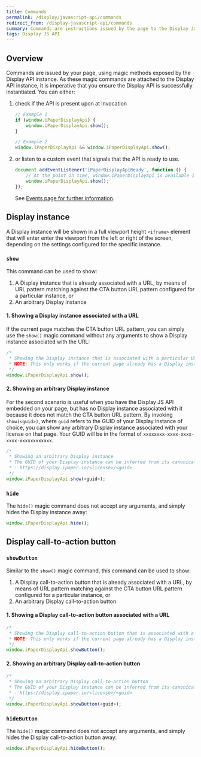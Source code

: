 ```yaml
---
title: Commands
permalink: /display/javascript-api/commands
redirect_from: /display-javascript-api/commands
summary: Commands are instructions issued by the page to the Display JavaScript API. Commands can be invoked by calling magic methods, which can be accessed directly from the API instance.
tags: Display JS API
---
```


## Overview

Commands are issued by your page, using magic methods exposed by the Display API instance. As these magic commands are attached to the Display API instance, it is imperative that you ensure the Display API is successfully instantiated. You can either:

1. check if the API is present upon at invocation

    ```js
    // Example 1
    if (window.iPaperDisplayApi) {
        window.iPaperDisplayApi.show();
    }

    // Example 2
    window.iPaperDisplayApi && window.iPaperDisplayApi.show();
    ```

2. or listen to a custom event that signals that the API is ready to use.

    ```js
    document.addEventListener('iPaperDisplayApiReady', function () {
        // At the point in time, window.iPaperDisplayApi is available in the global scope
        window.iPaperDisplayApi.show();
    });
    ```

     See [Events page for further information](/display-javascript-api/events).

## Display instance

A Display instance will be shown in a full viewport height `<iframe>` element that will enter enter the viewport from the left or right of the screen, depending on the settings configured for the specific instance.

### `show`

This command can be used to show:

1. A Display instance that is already associated with a URL, by means of URL pattern matching against the CTA button URL pattern configured for a particular instance, or
2. An arbitrary Display instance

#### 1. Showing a Display instance associated with a URL

If the current page matches the CTA button URL pattern, you can simply use the `show()` magic command without any arguments to show a Display instance associated with the URL:

```js
/*
 * Showing the Display instance that is associated with a particular URL
 * NOTE: This only works if the current page already has a Display instance assocaited with it.
 */
window.iPaperDisplayApi.show();
```

#### 2. Showing an arbitrary Display instance

For the second scenario is useful when you have the Display JS API embedded on your page, but has no Display instance associated with it because it does not match the CTA button URL pattern. By invoking `show(<guid>)`, where `guid` refers to the GUID of your Display instance of choice, you can show any arbitrary Display instance associated with your license on that page. Your GUID will be in the format of `xxxxxxxx-xxxx-xxxx-xxxx-xxxxxxxxxxxx`.

```js
/*
 * Showing an arbitrary Display instance
 * The GUID of your Display instance can be inferred from its canonical URL in the following format:
 * - https://display.ipaper.io/<license>/<guid>
 */
window.iPaperDisplayApi.show(<guid>);
```

### `hide`

The `hide()` magic command does not accept any arguments, and simply hides the Display instance away:

```js
window.iPaperDisplayApi.hide();
```

## Display call-to-action button

### `showButton`

Similar to the `show()` magic command, this command can be used to show:

1. A Display call-to-action button that is already associated with a URL, by means of URL pattern matching against the CTA button URL pattern configured for a particular instance, or
2. An arbitrary Display call-to-action button

#### 1. Showing a Display call-to-action button associated with a URL

```js
/*
 * Showing the Display call-to-action button that is associated with a particular URL
 * NOTE: This only works if the current page already has a Display instance assocaited with it.
 */ 
window.iPaperDisplayApi.showButton();
```

#### 2. Showing an arbitrary Display call-to-action button

```js
/*
 * Showing an arbitrary Display call-to-action button
 * The GUID of your Display instance can be inferred from its canonical URL in the following format:
 * - https://display.ipaper.io/<license>/<guid>
 */
window.iPaperDisplayApi.showButton(<guid>);
```

### `hideButton`

The `hide()` magic command does not accept any arguments, and simply hides the Display call-to-action button away:

```js
window.iPaperDisplayApi.hideButton();
```